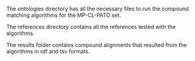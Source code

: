 The ontologies directory has all the necessary files to run the compound matching algorithms for the MP-CL-PATO set.

The references directory contains all the references tested with the algorithms.

The results folder contains compound alignments that resulted from the algorithms in rdf and tsv formats.
